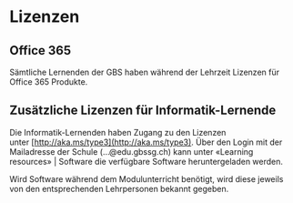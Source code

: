 # Lizenzen

## Office 365

Sämtliche Lernenden der GBS haben während der Lehrzeit Lizenzen für Office 365 Produkte.

## Zusätzliche Lizenzen für Informatik-Lernende

Die Informatik-Lernenden haben Zugang zu den Lizenzen unter [http://aka.ms/type3](http://aka.ms/type3). Über den Login mit der Mailadresse der Schule (…@edu.gbssg.ch) kann unter «Learning resources» | Software die verfügbare Software heruntergeladen werden.

Wird Software während dem Modulunterricht benötigt, wird diese jeweils von den entsprechenden Lehrpersonen bekannt gegeben. 

